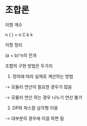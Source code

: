 # 조합론

이항 계수

  n
(   )  = n C k
  k

이항 정리

(a + b)^n의 전개

조합의 구현 방법은 두가지

1. 정의에 따라 실제로 계산하는 방법

-> 모듈러 연산이 필요한 경우가 많음

-> 모듈러 연산 하는 경우 나누기 연산 불가

2. DP와 파스칼 삼각형 이용

-> 대부분의 경우에 이걸 하면 됨